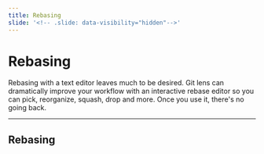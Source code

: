 ```yaml
---
title: Rebasing
slide: '<!-- .slide: data-visibility="hidden"-->'
---
```


<!-- .slide: data-state="layout-title" class="bg-dark"-->

# Rebasing

> >

Rebasing with a text editor leaves much to be desired. Git lens can dramatically improve your workflow with an interactive rebase editor so you can pick, reorganize, squash, drop and more. Once you use it, there's no going back.

---
## Rebasing

> >
